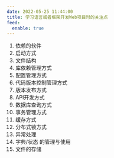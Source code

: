 ```yaml
---
date: 2022-05-25 11:44:00
title: 学习语言或者框架开发Web项目时的关注点
feed:
  enable: true
---
```

1. 依赖的软件
3. 启动方式
4. 文件结构
5. 库依赖管理方式
6. 配置管理方式
7. 代码版本控制管理方式
8. 版本发布方式
9. API开发方式
10. 数据库查询方式
11. 事务管理方式
12. 缓存方式
13. 分布式锁方式
14. 异常处理
15. 字典/状态 的管理与使用
16. 文件的存储